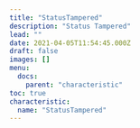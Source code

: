 ```yaml
---
title: "StatusTampered"
description: "Status Tampered"
lead: ""
date: 2021-04-05T11:54:45.000Z
draft: false
images: []
menu:
  docs:
    parent: "characteristic"
toc: true
characteristic:
  name: "StatusTampered"
---
```

